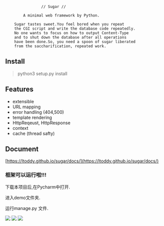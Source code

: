 
                    // Sugar //

            A minimal web framework by Python.

        Sugar tastes sweet.You feel bored when you repeat
        the CGI script and write the database code repeatedly.
        No one wants to focus on how to output Content-Type
        and to shut down the database after all operations
        have been done.So, you need a spoon of sugar liberated
        from the saccharification, repeated work.


## Install

> python3 setup.py install

## Features
- extensible
- URL mapping
- error handling (404,500)
- template rendering
- HttpReqeust, HttpResponse
- context
- cache (thread safty)

## Document

[https://ltoddy.github.io/sugar/docs/](https://ltoddy.github.io/sugar/docs/)

### 框架可以运行啦!!!

下载本项目后,在Pycharm中打开.

进入demo文件夹.

运行manage.py 文件.

![](http://img.vim-cn.com/5d/9c51a291020fe9851e794ba9a67eeef2d15e7d.png)
![](https://ip.freep.cn/592196/Screenshot%20from%202017-10-12%2010-45-48.png)
![](https://ip.freep.cn/592196/Screenshot%20from%202017-10-12%2010-46-00.png) 